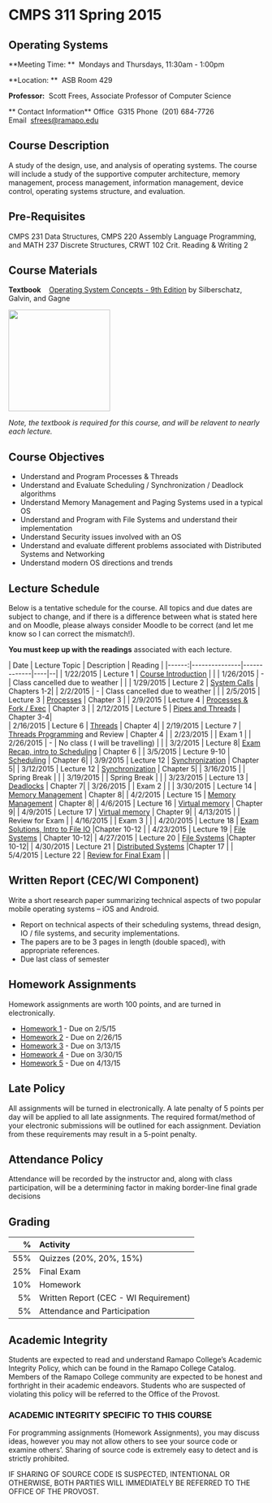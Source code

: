 # CMPS 311 Spring 2015

## Operating Systems

**Meeting Time:  **&nbsp;&nbsp;Mondays and Thursdays, 11:30am - 1:00pm

**Location:  **&nbsp;&nbsp;ASB Room 429

**Professor:**&nbsp;&nbsp;Scott Frees, Associate Professor of Computer Science

** Contact Information**
Office&nbsp;&nbsp;G315
Phone&nbsp;&nbsp;(201) 684-7726
Email&nbsp;&nbsp;[sfrees@ramapo.edu](mailto:sfrees@ramapo.edu)

## Course Description
A study of the design, use, and analysis of operating systems. The course will include a study of the supportive computer architecture, memory management, process management, information management, device control, operating systems structure, and evaluation.  
## Pre-Requisites

CMPS 231 Data Structures, CMPS 220 Assembly Language Programming, and MATH 237 Discrete Structures, CRWT 102 Crit. Reading & Writing 2 

## Course Materials

**Textbook** &nbsp;&nbsp; [Operating System Concepts - 9th Edition](http://www.amazon.com/Operating-System-Concepts-Abraham-Silberschatz/dp/1118063333/ref=tmm_hrd_title_0) by Silberschatz, Galvin, and Gagne

<img src='http://ecx.images-amazon.com/images/I/811N4zhBNdL.jpg' width="200"/>

*Note, the textbook is required for this course, and will be relavent to nearly each lecture.*

## Course Objectives
* Understand and Program Processes & Threads
* Understand and Evaluate Scheduling / Synchronization / Deadlock algorithms
* Understand Memory Management and Paging Systems used in a typical OS
* Understand and Program with File Systems and understand their implementation
* Understand Security issues involved with an OS
* Understand and evaluate different problems associated with Distributed Systems and Networking
* Understand modern OS directions and trends 

## Lecture Schedule
Below is a tentative schedule for the course.  All topics and due dates are subject to change, and if there is a difference between what is stated here and on Moodle, please always consider Moodle to be correct (and let me know so I can correct the mismatch!).

**You must keep up with the readings** associated with each lecture.  

| Date | Lecture Topic | Description | Reading |
|------:|---------------|-------------|----|--|
| 1/22/2015	| Lecture 1 | [Course Introduction](lects/Lecture01-02.pdf) | |
| 1/26/2015	| - | Class cancelled due to weather  | |
| 1/29/2015	| Lecture 2 | [System Calls](lects/Lecture01-02.pdf) | Chapters 1-2| 
| 2/2/2015	| - | Class cancelled due to weather  | |
| 2/5/2015	| Lecture 3 | [Processes](lects/Lecture02-05.pdf) | Chapter 3 |
| 2/9/2015	| Lecture 4 | [Processes &amp; Fork / Exec](lects/Lecture02-05.pdf) | Chapter 3 |
| 2/12/2015	| Lecture 5 | [Pipes and Threads](lects/Lecture02-05.pdf)  | Chapter 3-4|  
| 2/16/2015	| Lecture 6 | [Threads](lects/Lecture06-07.pdf) |  Chapter 4| 
| 2/19/2015	| Lecture 7  | [Threads Programming](lects/Lecture06-07.pdf) and Review | Chapter 4 | 
| 2/23/2015	| | Exam 1 | 
| 2/26/2015	| - | No class ( I will be travelling) | | 
| 3/2/2015	| Lecture 8| [Exam Recap, intro to Scheduling](lects/Lecture08-10.pdf) |  Chapter 6 |
| 3/5/2015	| Lecture 9-10 | [Scheduling](lects/Lecture08-10.pdf) | Chapter 6| 
| 3/9/2015	| Lecture 12 | [Synchronization](lects/Lecture11-12.pdf) | Chapter 5| 
| 3/12/2015	| Lecture 12 | [Synchronization](lects/Lecture11-12.pdf) | Chapter 5| 
| 3/16/2015	|   | Spring Break | | 
| 3/19/2015	|  | Spring Break | | 
| 3/23/2015	| Lecture 13 | [Deadlocks](lects/Lecture13.pdf) | Chapter 7| 
| 3/26/2015	| | Exam 2 | |
| 3/30/2015	| Lecture 14 | [Memory Management](lects/Lecture14-17.pdf) | Chapter 8| 
| 4/2/2015	| Lecture 15 | [Memory Management](lects/Lecture14-17.pdf) | Chapter 8| 
| 4/6/2015	| Lecture 16 | [Virtual memory](lects/Lecture14-17.pdf) | Chapter 9|
| 4/9/2015	| Lecture 17 | [Virtual memory](lects/Lecture14-17.pdf) | Chapter 9| 
| 4/13/2015	|  | Review for Exam | 
| 4/16/2015	| | Exam 3 | | 
| 4/20/2015	| Lecture 18 | [Exam Solutions, Intro to File IO](lects/Lecture18-20.pdf) |Chapter 10-12 | 
| 4/23/2015	| Lecture 19 | [File Systems](lects/Lecture18-20.pdf) | Chapter 10-12|
| 4/27/2015	| Lecture 20 | [File Systems](lects/Lecture18-20.pdf) |Chapter 10-12|
| 4/30/2015	| Lecture 21 | [Distributed Systems](lects/Lecture21.pdf) |Chapter 17 | 
| 5/4/2015	| Lecture 22 | [Review for Final Exam](lects/Lecture22.pdf) | | 


## Written Report (CEC/WI Component)
Write a short research paper summarizing technical aspects of two popular mobile operating systems – iOS and Android.
* Report on technical aspects of their scheduling systems, thread design, IO / file systems, and security implementations.
* The papers are to be 3 pages in length (double spaced), with appropriate references.
* Due last class of semester

## Homework Assignments
Homework assignments are worth 100 points, and are turned in electronically.  

* [Homework 1](hw/HW1.pdf)  - Due on 2/5/15 
* [Homework 2](hw/HW2.pdf)  - Due on 2/26/15 
* [Homework 3](hw/HW3.pdf)  - Due on 3/13/15
* [Homework 4](hw/HW4.pdf)  - Due on 3/30/15
* [Homework 5](hw/HW5.pdf)  - Due on 4/13/15

## Late Policy
All assignments will be turned in electronically.  A late penalty of 5 points per day will be applied to all late assignments.  The required format/method of your electronic submissions will be outlined for each assignment.  Deviation from these requirements may result in a 5-point penalty.  

## Attendance Policy
Attendance will be recorded by the instructor and, along with class participation, will be a determining factor in making border-line final grade decisions

## Grading

| % | Activity
|------------------:|:---------------
|55%|Quizzes (20%, 20%, 15%)
|25%|Final Exam
|10%|Homework
| 5%|Written Report (CEC - WI Requirement)
| 5%|Attendance and Participation


## Academic Integrity
Students are expected to read and understand Ramapo College’s Academic Integrity Policy, which can be found in the Ramapo College Catalog.  Members of the Ramapo College community are expected to be honest and forthright in their academic endeavors.  Students who are suspected of violating this policy will be referred to the Office of the Provost.

### ACADEMIC INTEGRITY SPECIFIC TO THIS COURSE  
For programming assignments (Homework Assignments), you may discuss ideas, however you may not allow others to see your source code or examine others’.  Sharing of source code is extremely easy to detect and is strictly prohibited.  

IF SHARING OF SOURCE CODE IS SUSPECTED, INTENTIONAL OR OTHERWISE, BOTH PARTIES WILL IMMEDIATELY BE REFERRED TO THE OFFICE OF THE PROVOST.

